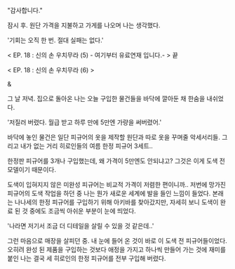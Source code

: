 "감사합니다." 

잠시 후. 원단 가격을 지불하고 가게를 나오며 나는 생각했다.

'기회는 오직 한 번. 절대 실패는 없다.'

< EP. 18 : 신의 손 우치무라 (5) - 여기부터 유료연재 입니다.- > 끝

< EP. 18 : 신의 손 우치무라 (6) >

& 

그 날 저녁.
집으로 돌아온 나는 오늘 구입한 물건들을 바닥에 깔아둔 채 한숨을 내쉬었다.

'저질러 버렸다. 월급 받고 하루 만에 5만엔 가량을 써버렸어.' 

바닥에 놓인 물건은 일단 피규어의 옷을 제작할 원단과 따로 옷을 꾸며줄 악세서리들. 그리고 내가 없는 거리 히로인들의 여름 한정 피규어 3세트..

한정판 피규어를 3개나 구입했는데, 왜 가격이 5만엔도 안되냐고?
그것은 이게 도색 전 모델이기 때문이다.

도색이 입혀지지 않은 미완성 피규어는 비교적 가격이 저렴한 편이니까..
저번에 망가진 피규어의 도색 작업을 하던 중 나는 뭔가 새로운 세계에 발을 들인 느낌이 들었다.
본래는 나나세의 한정 피규어를 구입하기 위해 아키바를 찾아갔지만, 자세히 보니 도색이 완료 된 것 중에도 조금씩 아쉬운 부분이 눈에 띄었다.

'나라면 저기서 조금 더 디테일을 살릴 수 있을 것 같은데..' 

그런 마음으로 매장을 살피던 중. 내 눈에 들어 온 것이 바로 이 도색 전 피규어들이었다.
오히려 완성 된 제품을 구입하는 것보다 애정을 가지고 하나씩 만들어 가는 것에 재미를 붙인 나는 결국 세 히로인의 한정 피규어를 전부 구입해 버렸다.